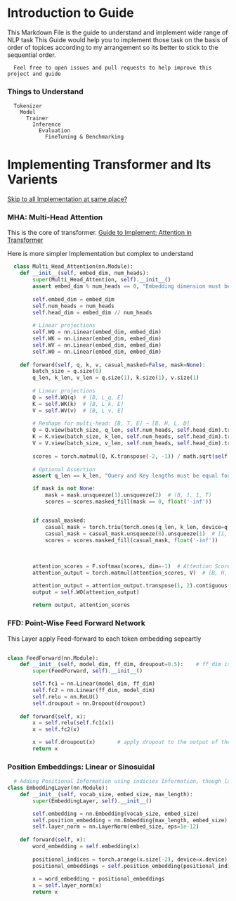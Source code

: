 # Introduction to Guide
This Markdown File is the guide to understand and implement wide range of NLP task
This Guide would help you to implement those task on the basis of order of topices according to my arrangement so its better to stick to the sequential order.

```
  Feel free to open issues and pull requests to help improve this project and guide
```
### Things to Understand
```
  Tokenizer
    Model
      Trainer
        Inference
          Evaluation
            FineTuning & Benchmarking
```

# Implementing Transformer and Its Varients
[Skip to all Implementation at same place?](https://github.com/Se00n00/Paper_Implementation_and_Reviews/blob/main/Language/attention_is_all_you_need.ipynb)
### MHA: Multi-Head Attention
This is the core of transformer. [Guide to Implement: Attention in Transformer](https://www.deeplearning.ai/short-courses/attention-in-transformers-concepts-and-code-in-pytorch/)

Here is more simpler Implementation but complex to understand
```Python
  class Multi_Head_Attention(nn.Module):
    def __init__(self, embed_dim, num_heads):
        super(Multi_Head_Attention, self).__init__()
        assert embed_dim % num_heads == 0, "Embedding dimension must be divisible by number of heads"
        
        self.embed_dim = embed_dim
        self.num_heads = num_heads
        self.head_dim = embed_dim // num_heads
        
        # Linear projections
        self.WQ = nn.Linear(embed_dim, embed_dim)
        self.WK = nn.Linear(embed_dim, embed_dim)
        self.WV = nn.Linear(embed_dim, embed_dim)
        self.WO = nn.Linear(embed_dim, embed_dim)
        
    def forward(self, q, k, v, casual_masked=False, mask=None):
        batch_size = q.size(0)
        q_len, k_len, v_len = q.size(1), k.size(1), v.size(1)
        
        # Linear projections
        Q = self.WQ(q)  # [B, L_q, E]
        K = self.WK(k)  # [B, L_k, E]
        V = self.WV(v)  # [B, L_v, E]
        
        # Reshape for multi-head: [B, T, E] → [B, H, L, D]
        Q = Q.view(batch_size, q_len, self.num_heads, self.head_dim).transpose(1, 2)
        K = K.view(batch_size, k_len, self.num_heads, self.head_dim).transpose(1, 2)
        V = V.view(batch_size, v_len, self.num_heads, self.head_dim).transpose(1, 2)
        
        scores = torch.matmul(Q, K.transpose(-2, -1)) / math.sqrt(self.head_dim)  # Scaled dot-product attention [B, H, L, L]
        
        # Optional Assertion
        assert q_len == k_len, "Query and Key lengths must be equal for self-attention"

        if mask is not None:
            mask = mask.unsqueeze(1).unsqueeze(2)  # (B, 1, 1, T)
            scores = scores.masked_fill(mask == 0, float('-inf'))


        if casual_masked:
            casual_mask = torch.triu(torch.ones(q_len, k_len, device=q.device), diagonal=1).bool() # Create causal mask (for decoder self-attention)
            casual_mask = casual_mask.unsqueeze(0).unsqueeze(1)  # [1, 1, L_q, L_k]
            scores = scores.masked_fill(casual_mask, float('-inf'))
        
        
        
        attention_scores = F.softmax(scores, dim=-1)  # Attention Scores[B, H, T_q, T_k]
        attention_output = torch.matmul(attention_scores, V)  # [B, H, T_q, D]

        attention_output = attention_output.transpose(1, 2).contiguous().view(batch_size, q_len, self.embed_dim)# Concatenate heads: [B, H, T, D] → [B, T, E]
        output = self.WO(attention_output)
        
        return output, attention_scores
```
### FFD: Point-Wise Feed Forward Network
This Layer apply Feed-forward to each token embedding sepeartly
```Python
  
class FeedForward(nn.Module):
    def __init__(self, model_dim, ff_dim, droupout=0.5):    # ff_dim is usally higher that model_dim
        super(FeedForward, self).__init__()

        self.fc1 = nn.Linear(model_dim, ff_dim)
        self.fc2 = nn.Linear(ff_dim, model_dim)
        self.relu = nn.ReLU()
        self.droupout = nn.Dropout(droupout)
    
    def forward(self, x):
        x = self.relu(self.fc1(x))
        x = self.fc2(x)

        x = self.droupout(x)       # apply dropout to the output of the second linear layer to reduce overfitting
        return x
```
### Position Embeddings: Linear or Sinosuidal
```Python
  # Adding Positional Information using indicies Information, though lacks relative positional information
class EmbeddingLayer(nn.Module):
    def __init__(self, vocab_size, embed_size, max_length):
        super(EmbeddingLayer, self).__init__()

        self.embedding = nn.Embedding(vocab_size, embed_size)
        self.position_embedding = nn.Embedding(max_length, embed_size)
        self.layer_norm = nn.LayerNorm(embed_size, eps=1e-12)
    
    def forward(self, x):
        word_embedding = self.embedding(x)                                                  # Convert unique word tokens to word embeddings
        
        positional_indices = torch.arange(x.size(-2), device=x.device).unsqueeze(0)         # Creates positional inidices tensor                             Shape: (1, Seqlen)
        positional_embeddings = self.position_embedding(positional_indices)                 # Convert positional indicies to positional embeddings          Shape: (1, Seqlen, embed_size)  
        
        x = word_embedding + positional_embeddings                                          # Adds word embedding to positional embedding
        x = self.layer_norm(x)                                                              # Apply layer normalization
        return x
```
